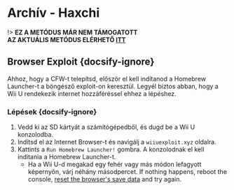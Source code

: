 # Archív - Haxchi

!> **EZ A METÓDUS MÁR NEM TÁMOGATOTT**  
**AZ AKTUÁLIS METÓDUS ELÉRHETŐ [ITT](../../introduction)**

## Browser Exploit {docsify-ignore}

Ahhoz, hogy a CFW-t telepítsd, először el kell indítanod a Homebrew Launcher-t a böngésző exploit-on keresztül. Legyél biztos abban, hogy a Wii U rendekezik internet hozzáféréssel ehhez a lépéshez.

### Lépések {docsify-ignore}

1. Vedd ki az SD kártyát a számítógépedből, és dugd be a Wii U konzolodba.
1. Indítsd el az Internet Browser-t és navigálj a `wiiuexploit.xyz` oldalra.
1. Kattints a `Run Homebrew Launcher!` gombra. A konzolodnak el kell indítania a Homebrew Launcher-t.
    - Ha a Wii U-d megakad egy fehér vagy más módon lefagyott képernyőn, várj néhány másodpercet. If nothing happens, reboot the console, [reset the browser's save data](https://en-americas-support.nintendo.com/app/answers/detail/a_id/1507/~/how-to-delete-the-internet-browser-history) and try again.
